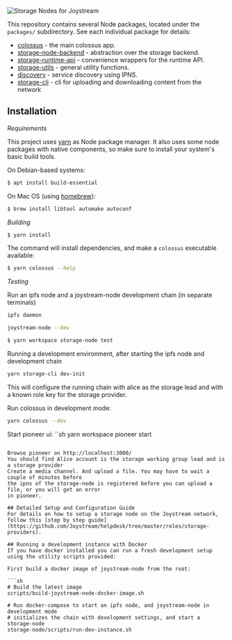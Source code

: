 ![Storage Nodes for Joystream](./storage-node_new.svg)

This repository contains several Node packages, located under the `packages/`
subdirectory. See each individual package for details:

- [colossus](./packages/colossus/README.md) - the main colossus app.
- [storage-node-backend](./packages/storage/README.md) - abstraction over the storage backend.
- [storage-runtime-api](./packages/runtime-api/README.md) - convenience wrappers for the runtime API.
- [storage-utils](./packages/util/README.md) - general utility functions.
- [discovery](./packages/discovery/README.md) - service discovery using IPNS.
- [storage-cli](./packages/cli/README.md) - cli for uploading and downloading content from the network

## Installation

_Requirements_

This project uses [yarn](https://yarnpkg.com/) as Node package manager. It also
uses some node packages with native components, so make sure to install your
system's basic build tools.

On Debian-based systems:

```bash
$ apt install build-essential
```

On Mac OS (using [homebrew](https://brew.sh/)):

```bash
$ brew install libtool automake autoconf
```

_Building_

```bash
$ yarn install
```

The command will install dependencies, and make a `colossus` executable available:

```bash
$ yarn colossus --help
```

_Testing_

Run an ipfs node and a joystream-node development chain (in separate terminals)

```sh
ipfs daemon
```

```sh
joystream-node --dev
```

```sh
$ yarn workspace storage-node test
```

Running a development environment, after starting the ipfs node and development chain

```sh
yarn storage-cli dev-init
```

This will configure the running chain with alice as the storage lead and with a known role key for
the storage provider.

Run colossus in development mode:

```sh
yarn colossus --dev
```

Start pioneer ui:
``sh
yarn workspace pioneer start

````

Browse pioneer on http://localhost:3000/
You should find Alice account is the storage working group lead and is a storage provider
Create a media channel. And upload a file. You may have to wait a couple of minutes before
the ipns of the storage-node is registered before you can upload a file, or you will get an error
in pioneer.

## Detailed Setup and Configuration Guide
For details on how to setup a storage node on the Joystream network, follow this [step by step guide](https://github.com/Joystream/helpdesk/tree/master/roles/storage-providers).

## Running a development instance with Docker
If you have docker installed you can run a fresh development setup using the utility scripts provided:

First build a docker image of joystream-node from the root:

```sh
# Build the latest image
scripts/build-joystream-node-docker-image.sh

# Run docker-compose to start an ipfs node, and joystream-node in development mode
# initializes the chain with development settings, and start a storage-node
storage-node/scripts/run-dev-instance.sh
````

